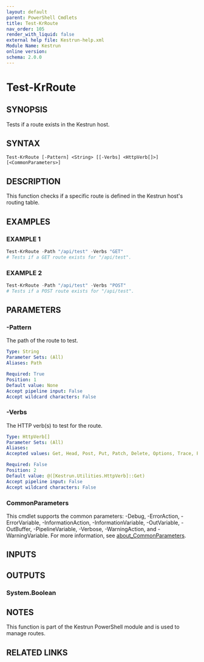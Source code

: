 ```yaml
---
layout: default
parent: PowerShell Cmdlets
title: Test-KrRoute
nav_order: 105
render_with_liquid: false
external help file: Kestrun-help.xml
Module Name: Kestrun
online version:
schema: 2.0.0
---
```


# Test-KrRoute

## SYNOPSIS
Tests if a route exists in the Kestrun host.

## SYNTAX

```
Test-KrRoute [-Pattern] <String> [[-Verbs] <HttpVerb[]>] [<CommonParameters>]
```

## DESCRIPTION
This function checks if a specific route is defined in the Kestrun host's routing table.

## EXAMPLES

### EXAMPLE 1
```powershell
Test-KrRoute -Path "/api/test" -Verbs "GET"
# Tests if a GET route exists for "/api/test".
```

### EXAMPLE 2
```powershell
Test-KrRoute -Path "/api/test" -Verbs "POST"
# Tests if a POST route exists for "/api/test".
```

## PARAMETERS

### -Pattern
The path of the route to test.

```yaml
Type: String
Parameter Sets: (All)
Aliases: Path

Required: True
Position: 1
Default value: None
Accept pipeline input: False
Accept wildcard characters: False
```

### -Verbs
The HTTP verb(s) to test for the route.

```yaml
Type: HttpVerb[]
Parameter Sets: (All)
Aliases:
Accepted values: Get, Head, Post, Put, Patch, Delete, Options, Trace, PropFind, PropPatch, MkCol, Copy, Move, Lock, Unlock, Report, Acl, Search, Merge, Bind, Unbind, Rebind, Update, VersionControl, Checkin, Checkout, Uncheckout, MkWorkspace, Label, OrderPatch

Required: False
Position: 2
Default value: @([Kestrun.Utilities.HttpVerb]::Get)
Accept pipeline input: False
Accept wildcard characters: False
```

### CommonParameters
This cmdlet supports the common parameters: -Debug, -ErrorAction, -ErrorVariable, -InformationAction, -InformationVariable, -OutVariable, -OutBuffer, -PipelineVariable, -Verbose, -WarningAction, and -WarningVariable. For more information, see [about_CommonParameters](http://go.microsoft.com/fwlink/?LinkID=113216).

## INPUTS

## OUTPUTS

### System.Boolean
## NOTES
This function is part of the Kestrun PowerShell module and is used to manage routes.

## RELATED LINKS
